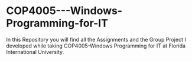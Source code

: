 # COP4005---Windows-Programming-for-IT
In this Repository you will find all the Assignments and the Group Project I developed while taking COP4005-Windows Programming for IT at Florida International University.
